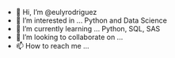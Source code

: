 - 👋 Hi, I’m @eulyrodriguez
- 👀 I’m interested in ... Python and Data Science
- 🌱 I’m currently learning ... Python, SQL, SAS
- 💞️ I’m looking to collaborate on ...
- 📫 How to reach me ...

<!---
eulyrodriguez/eulyrodriguez is a ✨ special ✨ repository because its `README.md` (this file) appears on your GitHub profile.
You can click the Preview link to take a look at your changes.
--->
